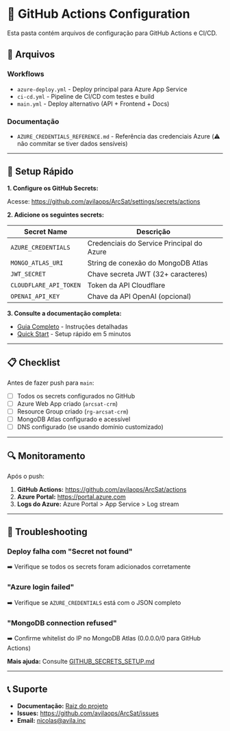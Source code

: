 # 🔐 GitHub Actions Configuration

Esta pasta contém arquivos de configuração para GitHub Actions e CI/CD.

## 📁 Arquivos

### Workflows
- `azure-deploy.yml` - Deploy principal para Azure App Service
- `ci-cd.yml` - Pipeline de CI/CD com testes e build
- `main.yml` - Deploy alternativo (API + Frontend + Docs)

### Documentação
- `AZURE_CREDENTIALS_REFERENCE.md` - Referência das credenciais Azure (⚠️ não commitar se tiver dados sensíveis)

---

## 🚀 Setup Rápido

**1. Configure os GitHub Secrets:**

Acesse: https://github.com/avilaops/ArcSat/settings/secrets/actions

**2. Adicione os seguintes secrets:**

| Secret Name | Descrição |
|------------|-----------|
| `AZURE_CREDENTIALS` | Credenciais do Service Principal do Azure |
| `MONGO_ATLAS_URI` | String de conexão do MongoDB Atlas |
| `JWT_SECRET` | Chave secreta JWT (32+ caracteres) |
| `CLOUDFLARE_API_TOKEN` | Token da API Cloudflare |
| `OPENAI_API_KEY` | Chave da API OpenAI (opcional) |

**3. Consulte a documentação completa:**

- [Guia Completo](../GITHUB_SECRETS_SETUP.md) - Instruções detalhadas
- [Quick Start](../QUICK_SECRETS_SETUP.md) - Setup rápido em 5 minutos

---

## 📋 Checklist

Antes de fazer push para `main`:

- [ ] Todos os secrets configurados no GitHub
- [ ] Azure Web App criado (`arcsat-crm`)
- [ ] Resource Group criado (`rg-arcsat-crm`)
- [ ] MongoDB Atlas configurado e acessível
- [ ] DNS configurado (se usando domínio customizado)

---

## 🔍 Monitoramento

Após o push:

1. **GitHub Actions:** https://github.com/avilaops/ArcSat/actions
2. **Azure Portal:** https://portal.azure.com
3. **Logs do Azure:** Azure Portal > App Service > Log stream

---

## 🐛 Troubleshooting

### Deploy falha com "Secret not found"
➡️ Verifique se todos os secrets foram adicionados corretamente

### "Azure login failed"
➡️ Verifique se `AZURE_CREDENTIALS` está com o JSON completo

### "MongoDB connection refused"
➡️ Confirme whitelist do IP no MongoDB Atlas (0.0.0.0/0 para GitHub Actions)

**Mais ajuda:** Consulte [GITHUB_SECRETS_SETUP.md](../GITHUB_SECRETS_SETUP.md)

---

## 📞 Suporte

- **Documentação:** [Raiz do projeto](../)
- **Issues:** https://github.com/avilaops/ArcSat/issues
- **Email:** nicolas@avila.inc
